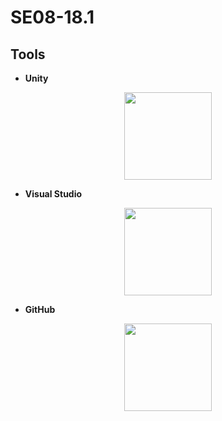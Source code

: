 # **SE08-18.1**

## **Tools**

- __Unity__

<center><img src="https://cdn4.iconfinder.com/data/icons/logos-brands-5/24/unity-512.png" width="140px" height="140px"></center>

- __Visual Studio__

<center><img src="https://upload.wikimedia.org/wikipedia/commons/thumb/5/59/Visual_Studio_Icon_2019.svg/2060px-Visual_Studio_Icon_2019.svg.png" width="140px" height="140px"></center>

- __GitHub__

<center><img src="https://github.githubassets.com/images/modules/logos_page/Octocat.png" width="140px" height="140px"></center>
